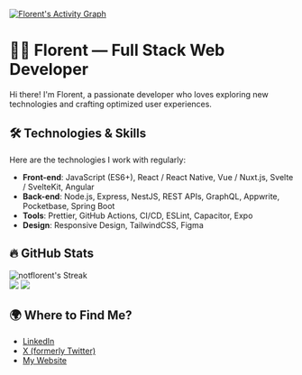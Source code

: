 
[![Florent's Activity Graph](https://github-readme-activity-graph.vercel.app/graph?username=notflorent)](https://github.com/notFlorent)

# 🧑‍💻 **Florent — Full Stack Web Developer**  

Hi there! I'm Florent, a passionate developer who loves exploring new technologies and crafting optimized user experiences.  

## 🛠️ **Technologies & Skills**  
Here are the technologies I work with regularly:  

- **Front-end**: JavaScript (ES6+), React / React Native, Vue / Nuxt.js, Svelte / SvelteKit, Angular
- **Back-end**: Node.js, Express, NestJS, REST APIs, GraphQL, Appwrite, Pocketbase, Spring Boot
- **Tools**: Prettier, GitHub Actions, CI/CD, ESLint, Capacitor, Expo  
- **Design**: Responsive Design, TailwindCSS, Figma  

## 🔥 **GitHub Stats**  
![notflorent's Streak](https://github-readme-streak-stats.herokuapp.com/?user=notflorent&theme=dark&hide_border=true)
<br />
![](https://raw.githubusercontent.com/notflorent/github-stats/master/generated/overview.svg#gh-dark-mode-only)
![](https://raw.githubusercontent.com/notflorent/github-stats/master/generated/languages.svg#gh-dark-mode-only)


## 🌍 **Where to Find Me?**  
- [LinkedIn](https://www.linkedin.com/in/florentazd)  
- [X (formerly Twitter)](https://x.com/_flrnt)  
- [My Website](https://florentazd.dev)  

